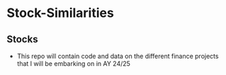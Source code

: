 # Stock-Similarities

## Stocks

- This repo will contain code and data on the different finance projects that I will be embarking on in AY 24/25
